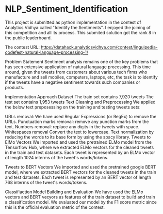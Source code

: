 # NLP_Sentiment_Identification
This project is submitted as python implementation in the contest of Analytics Vidhya called "Identify the Sentiments". I enjoyed the joining of this competition and all its process. This submited solution got the rank 8 in the public leaderboard.

The contest URL: https://datahack.analyticsvidhya.com/contest/linguipedia-codefest-natural-language-processing-1/

Problem Statement
Sentiment analysis remains one of the key problems that has seen extensive application of natural language processing. This time around, given the tweets from customers about various tech firms who manufacture and sell mobiles, computers, laptops, etc, the task is to identify if the tweets have a negative sentiment towards such companies or products.

Implementation Approach
Dataset
The train set contains 7,920 tweets
The test set contains 1,953 tweets
Text Cleaning and Preprocessing
We applied the below text preposessing on the training and testing tweets sets:

URLs removal: We have used Regular Expressions (or RegEx) to remove the URLs.
Punctuation marks removal: remove any punction marks from the text.
Numbers removal: replace any digits in the tweets with space.
Whitespaces removal
Convert the text to lowercase.
Text normalization by reducing the words to its base form by using the spacy library.
Tweets to ElMo Vectors
We imported and used the pretrained ELMo model from the Tensorflow Hub, where we extracted ELMo vectors for the cleaned tweets in the train and test datasets. Each tweet is represented by an ELMo vector of length 1024 interms of the tweet's words/tokens.

Tweets to BERT Vectors
We imported and used the pretrained google BERT model, where we extracted BERT vectors for the cleaned tweets in the train and test datasets. Each tweet is represented by an BERT vector of length 768 interms of the tweet's words/tokens.

Classifiaction Model Building and Evaluation
We have used the ELMo vectors and BERT vecyors as features of the train dataset to build and train a classification model. We evaluated our model by the F1 score metric since this is the official evaluation metric of the contest. 
